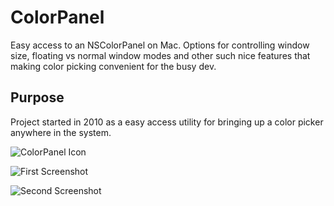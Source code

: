 # ColorPanel

Easy access to an NSColorPanel on Mac. Options for controlling window size, floating vs normal window modes and other such nice features that making color picking convenient for the busy dev.

## Purpose

Project started in 2010 as a easy access utility for bringing up a color picker anywhere in the system.

![ColorPanel Icon](https://github.com/gauravk92/ColorPanel/raw/master/Resources/ColorWheel-1.png)

![First Screenshot](https://github.com/gauravk92/ColorPanel/raw/master/misc/0x0ss.jpg)

![Second Screenshot](https://github.com/gauravk92/ColorPanel/raw/master/misc/0x0ss-1.jpg)
